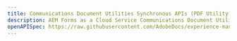 ```yaml
---
title: Communications Document Utilities Synchronous APIs (PDF Utility service) 
description: AEM Forms as a Cloud Service Communications Document Utilities Synchronous APIs (PDF Utility service)
openAPISpec: https://raw.githubusercontent.com/AdobeDocs/experience-manager-forms-cloud-service-developer-reference/main/src/swagger-specs/pdf-utility-sync-pull-down.yaml  
--- 
```

